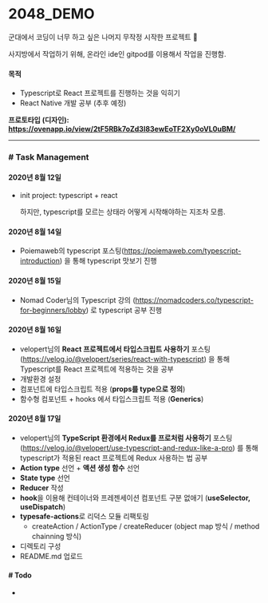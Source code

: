 # 2048_DEMO

군대에서 코딩이 너무 하고 싶은 나머지 무작정 시작한 프로젝트 👏  

사지방에서 작업하기 위해, 온라인 ide인 gitpod를 이용해서 작업을 진행함.



#### 목적

* Typescript로 React 프로젝트를 진행하는 것을 익히기
* React Native 개발 공부 (추후 예정)



**프로토타입 (디자인): https://ovenapp.io/view/2tF5RBk7oZd3l83ewEoTF2Xy0oVL0uBM/**





---



### # Task Management

#### 2020년 8월 12일

* init project: typescript + react

  하지만, typescript를 모르는 상태라 어떻게 시작해야하는 지조차 모름.



#### 2020년 8월 14일

* Poiemaweb의 typescript 포스팅(https://poiemaweb.com/typescript-introduction) 을 통해 typescript 맛보기 진행



#### 2020년 8월 15일

* Nomad Coder님의 Typescript 강의 (https://nomadcoders.co/typescript-for-beginners/lobby) 로 typescript 공부 진행



#### 2020년 8월 16일

* velopert님의 **React 프로젝트에서 타입스크립트 사용하기** 포스팅(https://velog.io/@velopert/series/react-with-typescript) 을 통해 Typescript를 React 프로젝트에 적용하는 것을 공부
* 개발환경 설정
* 컴포넌트에 타입스크립트 적용 (**props를 type으로 정의**)
* 함수형 컴포넌트 + hooks 에서 타입스크립트 적용 (**Generics**)



#### 2020년 8월 17일

* velopert님의 **TypeScript 환경에서 Redux를 프로처럼 사용하기** 포스팅 (https://velog.io/@velopert/use-typescript-and-redux-like-a-pro) 를 통해 typescript가 적용된 react 프로젝트에 Redux 사용하는 법 공부
* **Action type** 선언 + **액션 생성 함수** 선언
* **State type** 선언
* **Reducer** 작성
* **hook**을 이용해 컨테이너와 프레젠세이션 컴포넌트 구분 없애기 (**useSelector, useDispatch**)
* **typesafe-actions**로 리덕스 모듈 리팩토링
  * createAction / ActionType / createReducer (object map 방식 / method chainning 방식)
* 디렉토리 구성
* README.md 업로드



#### # Todo

* 
